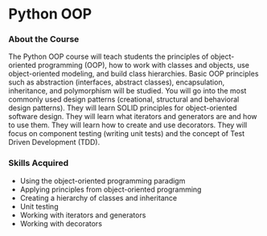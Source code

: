 # Python OOP

### About the Course

The Python OOP course will teach students the principles of object-oriented programming (OOP), how to work with classes and objects, use object-oriented modeling, and build class hierarchies. Basic OOP principles such as abstraction (interfaces, abstract classes), encapsulation, inheritance, and polymorphism will be studied. You will go into the most commonly used design patterns (creational, structural and behavioral design patterns). They will learn SOLID principles for object-oriented software design. They will learn what iterators and generators are and how to use them. They will learn how to create and use decorators. They will focus on component testing (writing unit tests) and the concept of Test Driven Development (TDD).

### Skills Acquired

- Using the object-oriented programming paradigm
- Applying principles from object-oriented programming
- Creating a hierarchy of classes and inheritance
- Unit testing
- Working with iterators and generators
- Working with decorators
